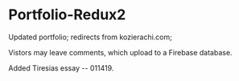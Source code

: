 # Portfolio-Redux2

Updated portfolio; redirects from kozierachi.com;

Vistors may leave comments, which upload to a Firebase database. 

Added Tiresias essay -- 011419.
